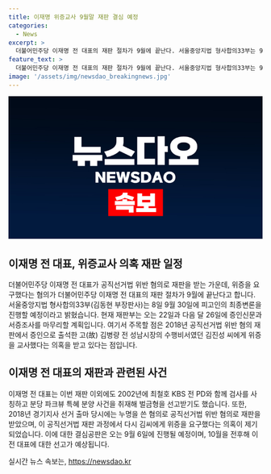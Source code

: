 ```yaml
---
title: 이재명 위증교사 9월말 재판 결심 예정
categories:
  - News
excerpt: >
  더불어민주당 이재명 전 대표의 재판 절차가 9월에 끝난다. 서울중앙지법 형사합의33부는 9월 30일에 최종변론을 진행할 예정이며, 증인신문과 서증조사는 오는 22일과 다음 달 26일에 마무리될 예정이다. 이 전 대표는 위증교사 의혹으로 기소되었는데, 이는 공직선거법 위반 혐의 재판에서의 중심적인 의혹으로 여겨진다. 10월을 전후해 결심공판이 예정되어 있으며, 사람들의 이목을 끄는 핵심은 그의 무죄 판결과 관련된 기소들의 결과일 것으로 예상된다.
feature_text: >
  더불어민주당 이재명 전 대표의 재판 절차가 9월에 끝난다. 서울중앙지법 형사합의33부는 9월 30일에 최종변론을 진행할 예정이며, 증인신문과 서증조사는 오는 22일과 다음 달 26일에 마무리될 예정이다. 이 전 대표는 위증교사 의혹으로 기소되었는데, 이는 공직선거법 위반 혐의 재판에서의 중심적인 의혹으로 여겨진다. 10월을 전후해 결심공판이 예정되어 있으며, 사람들의 이목을 끄는 핵심은 그의 무죄 판결과 관련된 기소들의 결과일 것으로 예상된다.
image: '/assets/img/newsdao_breakingnews.jpg'
---
```


<p><img src="/assets/img/newsdao_breakingnews.jpg" alt="implanttips 속보" /></p>

<h2 data-ke-size="size26">이재명 전 대표, 위증교사 의혹 재판 일정</h2>

<p data-ke-size="size16">더불어민주당 이재명 전 대표가 공직선거법 위반 혐의로 재판을 받는 가운데, 위증을 요구했다는 혐의가 더불어민주당 이재명 전 대표의 재판 절차가 9월에 끝난다고 합니다. 서울중앙지법 형사합의33부(김동현 부장판사)는 8일 9월 30일에 피고인의 최종변론을 진행할 예정이라고 밝혔습니다. 현재 재판부는 오는 22일과 다음 달 26일에 증인신문과 서증조사를 마무리할 계획입니다. 여기서 주목할 점은 2018년 공직선거법 위반 혐의 재판에서 증인으로 출석한 고(故) 김병량 전 성남시장의 수행비서였던 김진성 씨에게 위증을 교사했다는 의혹을 받고 있다는 점입니다.</p>

<h2 data-ke-size="size26">이재명 전 대표의 재판과 관련된 사건</h2>

<p data-ke-size="size16">이재명 전 대표는 이번 재판 이외에도 2002년에 최철호 KBS 전 PD와 함께 검사를 사칭하고 분당 파크뷰 특혜 분양 사건을 취재해 벌금형을 선고받기도 했습니다. 또한, 2018년 경기지사 선거 출마 당시에는 누명을 쓴 혐의로 공직선거법 위반 혐의로 재판을 받았으며, 이 공직선거법 재판 과정에서 다시 김씨에게 위증을 요구했다는 의혹이 제기되었습니다. 이에 대한 결심공판은 오는 9월 6일에 진행될 예정이며, 10월을 전후해 이 전 대표에 대한 선고가 예상됩니다.</p>
실시간 뉴스 속보는, <a href="https://newsdao.kr" rel="dofollow">https://newsdao.kr</a>


